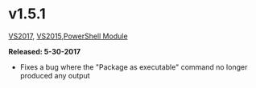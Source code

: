 # v1.5.1

[VS2017](https://marketplace.visualstudio.com/items?itemName=AdamRDriscoll.PowerShellProToolsforVisualStudio2017), [VS2015](https://marketplace.visualstudio.com/items?itemName=AdamRDriscoll.PowerShellProToolsforVisualStudio2015),[PowerShell Module](https://www.powershellgallery.com/packages/PowerShellProTools/1.5.1)  

**Released: 5-30-2017** 

- Fixes a bug where the "Package as executable" command no longer produced any output





